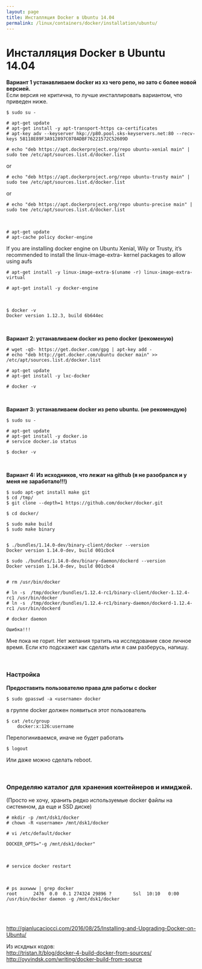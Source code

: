 ```yaml
---
layout: page
title: Инсталляция Docker в Ubuntu 14.04
permalink: /linux/containers/docker/installation/ubuntu/
---
```




# Инсталляция Docker в Ubuntu 14.04


**Вариант 1 устанавливаем docker из хз чего репо, но зато с более новой версией.**  
Если версия не критична, то лучше инсталлировать вариантом, что приведен ниже.


    $ sudo su -

    # apt-get update
    # apt-get install -y apt-transport-https ca-certificates
    # apt-key adv --keyserver hkp://p80.pool.sks-keyservers.net:80 --recv-keys 58118E89F3A912897C070ADBF76221572C52609D

    # echo "deb https://apt.dockerproject.org/repo ubuntu-xenial main" | sudo tee /etc/apt/sources.list.d/docker.list

or

    # echo "deb https://apt.dockerproject.org/repo ubuntu-trusty main" | sudo tee /etc/apt/sources.list.d/docker.list

or

    # echo "deb https://apt.dockerproject.org/repo ubuntu-precise main" | sudo tee /etc/apt/sources.list.d/docker.list

<br/>

    # apt-get update
    # apt-cache policy docker-engine

If you are installing docker engine on Ubuntu Xenial, Wily or Trusty, it’s recommended to install the linux-image-extra- kernel packages to allow using aufs

    # apt-get install -y linux-image-extra-$(uname -r) linux-image-extra-virtual

    # apt-get install -y docker-engine

<br/>

    $ docker -v
    Docker version 1.12.3, build 6b644ec



<br/>

**Вариант 2: устанавливаем docker из репо docker (рекоменую)**

    # wget -qO- https://get.docker.com/gpg | apt-key add -
    # echo "deb http://get.docker.com/ubuntu docker main" >> /etc/apt/sources.list.d/docker.list

    # apt-get update
    # apt-get install -y lxc-docker

    # docker -v



<br/>

**Вариант 3: устанавливаем docker из репо ubuntu. (не рекомендую)**

    $ sudo su -

    # apt-get update
    # apt-get install -y docker.io
    # service docker.io status

    $ docker -v


<br/>

**Вариант 4: Из исходников, что лежат на github (я не разобрался и у меня не заработало!!!)**


    $ sudo apt-get install make git
    $ cd /tmp/
    $ git clone --depth=1 https://github.com/docker/docker.git

    $ cd docker/

    $ sudo make build
    $ sudo make binary


    $ ./bundles/1.14.0-dev/binary-client/docker --version
    Docker version 1.14.0-dev, build 001cbc4

    $ sudo ./bundles/1.14.0-dev/binary-daemon/dockerd --version
    Docker version 1.14.0-dev, build 001cbc4


    # rm /usr/bin/docker

    # ln -s  /tmp/docker/bundles/1.12.4-rc1/binary-client/docker-1.12.4-rc1 /usr/bin/docker
    # ln -s  /tmp/docker/bundles/1.12.4-rc1/binary-daemon/dockerd-1.12.4-rc1 /usr/bin/dockerd

    # docker daemon

    Ошибка!!!

Мне пока не горит. Нет желания тратить на исследование свое личное время. Если кто подскажет как сделать или я сам разберусь, напишу.



<br/>

### Настройка

**Предоставить пользователю права для работы с docker**

    $ sudo gpasswd -a <username> docker

в группе docker должен появиться этот пользователь  

    $ cat /etc/group
        docker:x:126:username

Перелогиниваемся, иначе не будет работать

    $ logout

Или даже можно сделать reboot.

<br/>

### Определяю каталог для хранения контейнеров и имиджей.

(Просто не хочу, хранить редко используемые docker файлы на системном, да еще и SSD диске)

    # mkdir -p /mnt/dsk1/docker
    # chown -R <username> /mnt/dsk1/docker

    # vi /etc/default/docker

    DOCKER_OPTS="-g /mnt/dsk1/docker"

<br/>

    # service docker restart

<br/>

    # ps auxwww | grep docker
    root      2476  0.0  0.1 274324 29896 ?        Ssl  10:10   0:00 /usr/bin/docker daemon -g /mnt/dsk1/docker


<br/>
<br/>

http://gianlucaciocci.com/2016/08/25/Installing-and-Upgrading-Docker-on-Ubuntu/


Из исхдных кодов:  
http://tristan.lt/blog/docker-4-build-docker-from-sources/  
http://oyvindsk.com/writing/docker-build-from-source  
